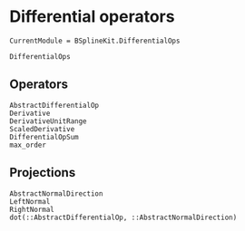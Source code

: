 # Differential operators

```@meta
CurrentModule = BSplineKit.DifferentialOps
```

```@docs
DifferentialOps
```

## Operators

```@docs
AbstractDifferentialOp
Derivative
DerivativeUnitRange
ScaledDerivative
DifferentialOpSum
max_order
```

## Projections

```@docs
AbstractNormalDirection
LeftNormal
RightNormal
dot(::AbstractDifferentialOp, ::AbstractNormalDirection)
```
